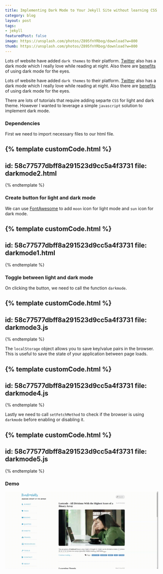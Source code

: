 ```yaml
---
title: Implementing Dark Mode to Your Jekyll Site without learning CSS
category: blog
layout: post
tags:
- jekyll
featuredPost: false
image: https://unsplash.com/photos/Z895fnYRbog/download?w=800
thumb: https://unsplash.com/photos/Z895fnYRbog/download?w=800
---
```



Lots of website have added `dark themes` to their platform. [Twitter](https://twitter.com/) also has a dark mode which I really love while reading at night. Also there are [benefits](https://www.healthline.com/health/is-dark-mode-better-for-your-eyes#benefits-of-dark-mode) of using dark mode for the eyes.<!-- truncate_here -->


Lots of website have added `dark themes` to their platform. [Twitter](https://twitter.com/) also has a dark mode which I really love while reading at night. Also there are [benefits](https://www.healthline.com/health/is-dark-mode-better-for-your-eyes#benefits-of-dark-mode) of using dark mode for the eyes.


There are lots of tutorials that require adding separte `CSS` for light and dark theme. However I wanted to leverage a simple `javascript` solution to implement dark mode.

### Dependencies

First we need to import necessary files to our html file.

{% template  customCode.html %}
---
id: 58c77577dbff8a291523d9cc5a4f3731
file: darkmode2.html
---
{% endtemplate %}

### Create button for light and dark mode

We can use [FontAwesome](https://fontawesome.com/) to add `moon` icon for light mode and `sun` icon for dark mode.

{% template  customCode.html %}
---
id: 58c77577dbff8a291523d9cc5a4f3731
file: darkmode1.html
---
{% endtemplate %}

### Toggle between light and dark mode

On clicking the button, we need to call the function `darkmode`.

{% template  customCode.html %}
---
id: 58c77577dbff8a291523d9cc5a4f3731
file: darkmode3.js
---
{% endtemplate %}


The `localStorage` object allows you to save key/value pairs in the browser. This is useful to save the state of your application between page loads.


{% template  customCode.html %}
---
id: 58c77577dbff8a291523d9cc5a4f3731
file: darkmode4.js
---
{% endtemplate %}

Lastly we need to call `setFetchMethod` to check if the browser is using `darkmode` before enabling or disabling it.

{% template  customCode.html %}
---
id: 58c77577dbff8a291523d9cc5a4f3731
file: darkmode5.js
---
{% endtemplate %}

### Demo

![](/img/dark_mode.gif "Dark Mode")

